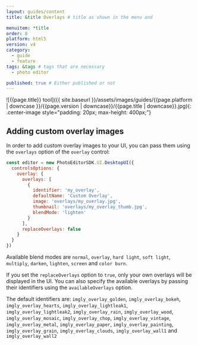 ```yaml
---
layout: guides/content
title: &title Overlays # title as shown in the menu and

menuitem: *title
order: 8
platform: html5
version: v4
category:
  - guide
  - feature
tags: &tags # tags that are necessary
  - photo editor

published: true # Either published or not
---
```

![{{page.title}} tool]({{ site.baseurl }}/assets/images/guides/{{page.platform | downcase }}/{{page.version | downcase}}/{{page.title | downcase}}.jpg){: .center-image style="padding: 20px; max-height: 400px;"}

## Adding custom overlay images

In order to add custom overlay images to your UI, you can pass them using the `overlays` option of the `overlay` control:

```js
const editor = new PhotoEditorSDK.UI.DesktopUI({
  controlsOptions: {
    overlay: {
      overlays: [
        {
          identifier: 'my_overlay',
          defaultName: 'Custom Overlay',
          image: 'overlays/my_overlay.jpg',
          thumbnail: 'overlays/my_overlay_thumb.jpg',
          blendMode: 'lighten'
        }
      ],
      replaceOverlays: false
    }
  }
})
```

Available blend modes are `normal`, `overlay`, `hard light`, `soft light`, `multiply`, `darken`, `lighten`, `screen` and `color burn`.

If you set the `replaceOverlays` option to `true`, only your own overlays will be displayed in the UI. You can also specify the available overlays by passing their identifiers using the `availableOverlays` option.

The default identifiers are: `imgly_overlay_golden`, `imgly_overlay_bokeh`, `imgly_overlay_hearts`, `imgly_overlay_lightleak1`, `imgly_overlay_lightleak2`, `imgly_overlay_rain`, `imgly_overlay_wood`, `imgly_overlay_mosaic`, `imgly_overlay_chop`, `imgly_overlay_vintage`, `imgly_overlay_metal`, `imgly_overlay_paper`, `imgly_overlay_painting`, `imgly_overlay_grain`, `imgly_overlay_clouds`, `imgly_overlay_wall1` and `imgly_overlay_wall2`

